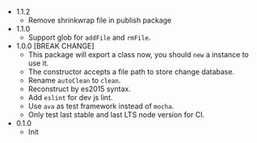 - 1.1.2
	- Remove shrinkwrap file in publish package
- 1.1.0
	- Support glob for `addFile` and `rmFile`.
- 1.0.0 [BREAK CHANGE]
	- This package will export a class now, you should `new` a instance to use it.
	- The constructor accepts a file path to store change database.
	- Rename `autoClean` to `clean`.
	- Reconstruct by es2015 syntax.
	- Add `eslint` for dev js lint.
	- Use `ava` as test framework instead of `mocha`.
	- Only test last stable and last LTS node version for CI.
- 0.1.0
	- Init
